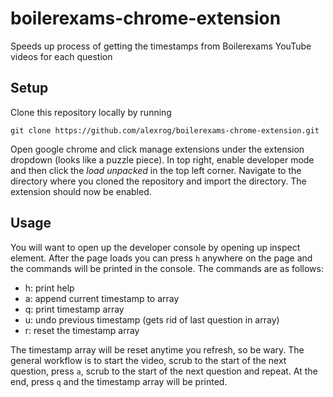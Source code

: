 # boilerexams-chrome-extension
Speeds up process of getting the timestamps from Boilerexams YouTube videos for each question

## Setup
Clone this repository locally by running

`git clone https://github.com/alexrog/boilerexams-chrome-extension.git`

Open google chrome and click manage extensions under the extension dropdown (looks like a puzzle piece). In top right, enable developer mode and then click
the *load unpacked* in the top left corner. Navigate to the directory where you cloned the repository and import the directory. The extension should now
be enabled.

## Usage
You will want to open up the developer console by opening up inspect element. After the page loads you can press `h` anywhere on the page and the 
commands will be printed in the console. The commands are as follows:
- h: print help
- a: append current timestamp to array
- q: print timestamp array
- u: undo previous timestamp (gets rid of last question in array)
- r: reset the timestamp array

The timestamp array will be reset anytime you refresh, so be wary. The general workflow is to start the video, scrub to the start of the next question,
press `a`, scrub to the start of the next question and repeat. At the end, press `q` and the timestamp array will be printed.
